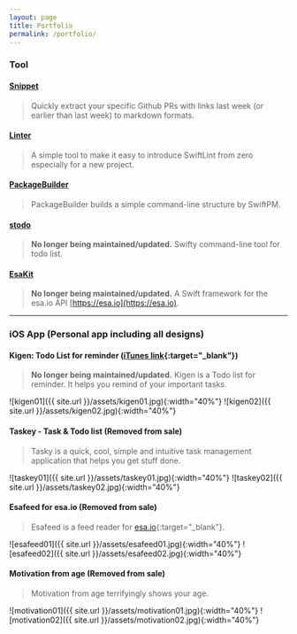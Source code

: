 ```yaml
---
layout: page
title: Portfolio
permalink: /portfolio/
---
```


### Tool

#### [Snippet](https://github.com/pixyzehn/Snippet)

> Quickly extract your specific Github PRs with links last week (or earlier than last week) to markdown formats.

#### [Linter](https://github.com/pixyzehn/Linter)

> A simple tool to make it easy to introduce SwiftLint from zero especially for a new project.

#### [PackageBuilder](https://github.com/pixyzehn/PackageBuilder)

> PackageBuilder builds a simple command-line structure by SwiftPM.

#### [stodo](https://github.com/pixyzehn/stodo)

> **No longer being maintained/updated.**
> Swifty command-line tool for todo list.

#### [EsaKit](https://github.com/pixyzehn/EsaKit)

> **No longer being maintained/updated.**
> A Swift framework for the esa.io API [https://esa.io](https://esa.io).

<hr>

### iOS App (Personal app including all designs)

#### Kigen: Todo List for reminder ([iTunes link](https://itunes.apple.com/us/app/kigen-todo-list-for-reminder/id1198205732?l=en&mt=8){:target="_blank"})

> **No longer being maintained/updated.**
> Kigen is a Todo list for reminder. It helps you remind of your important tasks.

![kigen01]({{ site.url }}/assets/kigen01.jpg){:width="40%"}
![kigen02]({{ site.url }}/assets/kigen02.jpg){:width="40%"}

#### Taskey - Task & Todo list (**Removed from sale**)

> Tasky is a quick, cool, simple and intuitive task management application that helps you get stuff done.

![taskey01]({{ site.url }}/assets/taskey01.jpg){:width="40%"}
![taskey02]({{ site.url }}/assets/taskey02.jpg){:width="40%"}

#### Esafeed for esa.io (**Removed from sale**)

> Esafeed is a feed reader for [esa.io](https://esa.io/){:target="_blank"}.

![esafeed01]({{ site.url }}/assets/esafeed01.jpg){:width="40%"}
![esafeed02]({{ site.url }}/assets/esafeed02.jpg){:width="40%"}

#### Motivation from age (**Removed from sale**)

> Motivation from age terrifyingly shows your age.

![motivation01]({{ site.url }}/assets/motivation01.jpg){:width="40%"}
![motivation02]({{ site.url }}/assets/motivation02.jpg){:width="40%"}

